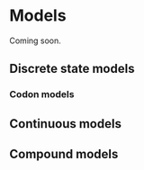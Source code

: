 # Models
Coming soon.
## Discrete state models

### Codon models

## Continuous models

## Compound models